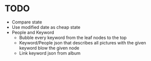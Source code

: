 # TODO

* Compare state
* Use modified date as cheap state
* People and Keyword
  - Bubble every keyword from the leaf nodes to the top
  - Keyword/People json that describes all pictures with the given keyword blow the given node
  - Link keyword json from album
